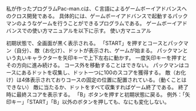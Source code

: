 私が作ったプログラムPac-man.cは、Ｃ言語によるゲームボーイアドバンスへのクロス開発である。
具体的には、ゲームボーイアドバンスで起動するパックマンのようなゲームを行うことができるプログラムである。
ゲームボーイアドバンスでの使い方マニュアルを以下に示す。
使い方マニュアル

初期状態で、全画面が黒く表示される。
「START」を押すとコースとパックマン（自分）、敵（お化け）、ドットが表示され、ゲームが始まる。
パックマンという丸いキャラクターを矢印キーで上下左右に動かす。
一度矢印キーを押すとその方向に進み続ける。
コース外を移動することはできない。
パックマンはコースにあるドットを収集し、ドット一つに100のスコアを獲得する。
敵（お化け）は4体表示されておりコースの固定の位置に配置されている。（動くことはできない）
敵に当たるか、ドットをすべて収集すればゲーム終了である。
終了時に最終スコアを表示する。
「B」ボタンを押すと初期状態に戻る。
例外：「矢印キー」「START」「B」以外のボタンを押しても、なにも変化しない。
